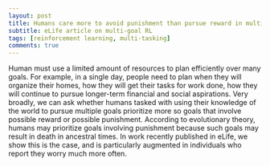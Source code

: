```yaml
---
layout: post
title: Humans care more to avoid punishment than pursue reward in multigoal-RL
subtitle: eLife article on multi-goal RL
tags: [reinforcement learning, multi-tasking]
comments: true
---
```


Human must use a limited amount of resources to plan efficiently over many goals. For example, in a single day, people need to plan when they will organize their homes, how they will get their tasks for work done, how they will continue to pursue longer-term financial and social aspirations. Very broadly, we can ask whether humans tasked with using their knowledge of the world to pursue multiple goals prioritize more so goals that involve possible reward or possible punishment. According to evolutionary theory, humans may prioritize goals involving punishment because such goals may result in death in ancestral times. In work recently published in eLife, we show this is the case, and is particularly augmented in individuals who report they worry much more often. 